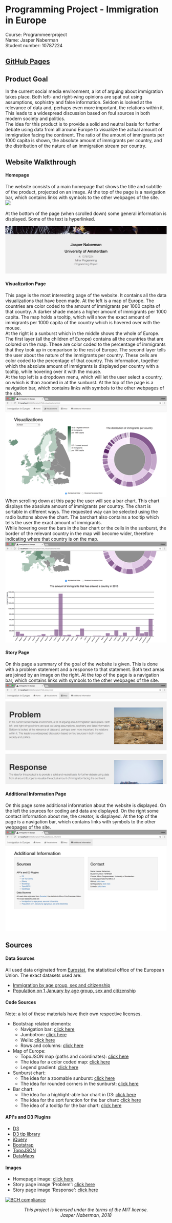 # Programming Project - Immigration in Europe  
Course: Programmeerproject  
Name: Jasper Naberman  
Student number: 10787224 
  
## [GitHub Pages](https://jaspernaberman.github.io/Programming-Project/Scripts/HTML/index.html)  
  
## Product Goal  
In the current social media environment, a lot of arguing about immigration takes place. Both left- and right-wing opinions are spat out using assumptions, sophistry and false information. Seldom is looked at the relevance of data and, perhaps even more important, the relations within it. This leads to a widespread discussion based on foul sources in both modern society and politics.  
The idea for this product is to provide a solid and neutral basis for further debate using data from all around Europe to visualize the actual amount of immigration facing the continent. The ratio of the amount of immigrants per 1000 capita is shown, the absolute amount of immigrants per country, and the distribution of the nature of an immigration stream per country.  
  
## Website Walkthrough  
#### Homepage  
The website consists of a main homepage that shows the title and subtitle of the product, projected on an image. At the top of the page is a navigation bar, which contains links with symbols to the other webpages of the site.  
![](doc/homepage_(31-01).png)  
  
At the bottom of the page (when scrolled down) some general information is displayed. Some of the text is hyperlinked.  
  
![](doc/homepageBottom_(31-01).png)  
  
#### Visualization Page  
This page is the most interesting page of the website. It contains all the data visualizations that have been made. At the left is a map of Europe. The countries are color coded to the amount of immigrants per 1000 capita of that country. A darker shade means a higher amount of immigrants per 1000 capita. The map holds a tooltip, which will show the exact amount of immigrants per 1000 capita of the country which is hovered over with the mouse.  
At the right is a sunburst which in the middle shows the whole of Europe. The first layer (all the children of Europe) contains all the countries that are colored on the map. These are color coded to the percentage of immigrants that they took up in comparison to the rest of Europe. The second layer tells the user about the nature of the immigrants per country. These cells are color coded to the percentage of that country. This information, together which the absolute amount of immigrants is displayed per country with a tooltip, while hovering over it with the mouse.  
At the top left is a dropdown menu, which will let the user select a country, on which is than zoomed in at the sunburst. At the top of the page is a navigation bar, which contains links with symbols to the other webpages of the site.  
![](doc/vispage1_(31-01).png)  
When scrolling down at this page the user will see a bar chart. This chart displays the absolute amount of immigrants per country. The chart is sortable in different ways. The requested way can be selected using the radio buttons above the chart. The barchart also contains a tooltip which tells the user the exact amount of immigrants.  
While hovering over the bars in the bar chart or the cells in the sunburst, the border of the relevant country in the map will become wider, therefore indicating where that country is on the map.  
![](doc/vispage2_(31-01).png)  
  
#### Story Page  
On this page a summary of the goal of the website is given. This is done with a problem statement and a response to that statement. Both text areas are joined by an image on the right. At the top of the page is a navigation bar, which contains links with symbols to the other webpages of the site.  
![](doc/storypage_(31-01).png)  
  
#### Additional Information Page  
On this page some additional information about the website is displayed. On the left the sources for coding and data are displayed. On the right some contact information about me, the creator, is displayed. At the top of the page is a navigation bar, which contains links with symbols to the other webpages of the site.  
![](doc/addinfopage_(31-01).png)  
  
## Sources  
#### Data Sources  
All used data originated from [Eurostat](http://ec.europa.eu/eurostat), the statistical office of the European Union. The exact datasets used are:
* [Immigration by age group, sex and citizenship](http://appsso.eurostat.ec.europa.eu/nui/show.do?dataset=migr_imm1ctz&lang=en)
* [Population on 1 January by age group, sex and citizenship](http://appsso.eurostat.ec.europa.eu/nui/show.do?dataset=migr_pop1ctz&lang=en)  
  
#### Code Sources  
Note: a lot of these materials have their own respective licenses.
* Bootstrap related elements:
    * Navigation bar: [click here](https://www.w3schools.com/bootstrap/bootstrap_navbar.asp)
    * Jumbotron: [click here](https://www.w3schools.com/bootstrap/bootstrap_jumbotron_header.asp)
    * Wells: [click here](https://www.w3schools.com/bootstrap/bootstrap_wells.asp)
    * Rows and columns: [click here](https://www.w3schools.com/bootstrap/bootstrap_grid_basic.asp)
* Map of Europe:
    * TopoJSON map (paths and coördinates): [click here](https://github.com/leakyMirror/map-of-europe/blob/master/TopoJSON/europe.topojson)
    * The idea for a color coded map: [click here](http://datamaps.github.io/)
    * Legend gradient: [click here](https://www.w3schools.com/tags/canvas_createlineargradient.asp)
* Sunburst chart:
    * The idea for a zoomable sunburst: [click here](https://bl.ocks.org/mbostock/4348373)
    * The idea for rounded corners in the sunburst: [click here](https://bl.ocks.org/mbostock/aff9e559c5c9968b7ac6)
* Bar chart:
    * The idea for a highlight-able bar chart in D3: [click here](https://bost.ocks.org/mike/bar/3/)
    * The idea for the sort function for the bar chart: [click here](https://bl.ocks.org/mbostock/3885705)
    * The idea of a tooltip for the bar chart: [click here](http://bl.ocks.org/Caged/6476579)
  
#### API's and D3 Plugins  
* [D3](https://d3js.org)
* [D3 tip library](https://labratrevenge.com/d3-tip/javascripts/d3.tip.v0.6.3.js)
* [jQuery](https://jquery.com)
* [Bootstrap](https://getbootstrap.com)
* [TopoJSON](https://github.com/topojson/topojson)
* [DataMaps](https://datamaps.github.io/)  
  
#### Images
* Homepage image: [click here](https://www.chathamhouse.org/expert/comment/syrian-refugees-are-not-security-threat-they-are-feared-be)
* Story page image 'Problem': [click here](https://pixabay.com/nl/eritrea-landschap-tenten-hutten-105081/)
* Story page image 'Response': [click here](https://commons.wikimedia.org/wiki/File:Refugees_on_a_boat_crossing_the_Mediterranean_sea,_heading_from_Turkish_coast_to_the_northeastern_Greek_island_of_Lesbos,_29_January_2016.jpg)
  
[![BCH compliance](https://bettercodehub.com/edge/badge/JasperNaberman/Programming-Project?branch=master)](https://bettercodehub.com/)  
  
<p align="center"><i>
This project is licensed under the terms of the MIT license.</br>
Jasper Naberman, 2018
</i></p>